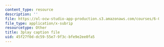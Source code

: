 ```yaml
---
content_type: resource
description: ''
file: https://ol-ocw-studio-app-production.s3.amazonaws.com/courses/6-046j-design-and-analysis-of-algorithms-spring-2015/45f27f0ddc5955e79f3cbfe9e2ee0fa5_xVka6z1hu-I.vtt
file_type: application/x-subrip
resourcetype: Other
title: 3play caption file
uid: 45f27f0d-dc59-55e7-9f3c-bfe9e2ee0fa5
---
```

